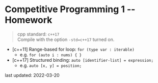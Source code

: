 # Competitive Programming 1 -- Homework

> cpp standard: `c++17` <br>
> Compile with the option `-std=c++17` turned on.

- [c++11] Range-based for loop: `for (type var : iterable)`
    - e.g. `for (auto i : nums) { }`
- [c++17] Structured binding: `auto [identifier-list] = expression;`
    - e.g. `auto [x, y] = position;`

last updated: 2022-03-20
